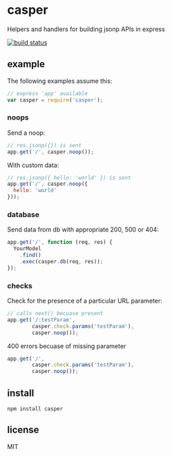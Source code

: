 # casper

Helpers and handlers for building jsonp APIs in express

[![build status](https://secure.travis-ci.org/phuu/casper.png)](http://travis-ci.org/phuu/casper)

## example

The following examples assume this:

```javascript
// express 'app' available
var casper = require('casper');
```

### noops

Send a noop:

```javascript
// res.jsonp({}) is sent
app.get('/', casper.noop());
```

With custom data:

```javascript
// res.jsonp({ hello: 'world' }) is sent
app.get('/', casper.noop({
  hello: 'world'
}));
```

### database

Send data from db with appropriate 200, 500 or 404:

```javascript
app.get('/', function (req, res) {
  YourModel
    .find()
    .exec(casper.db(req, res));
});
```

### checks

Check for the presence of a particular URL parameter:

```javascript
// calls next() becuase present
app.get('/:testParam',
        casper.check.params('testParam'),
        casper.noop());
```

400 errors becuase of missing parameter

```javascript
app.get('/',
        casper.check.params('testParam'),
        casper.noop());
```

## install

`npm install casper`

## license

MIT